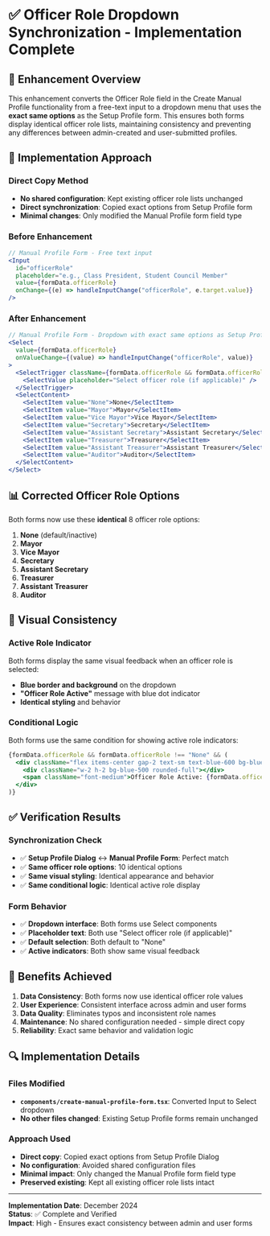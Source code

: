 # ✅ Officer Role Dropdown Synchronization - Implementation Complete

## 🎯 **Enhancement Overview**

This enhancement converts the Officer Role field in the Create Manual Profile functionality from a free-text input to a dropdown menu that uses the **exact same options** as the Setup Profile form. This ensures both forms display identical officer role lists, maintaining consistency and preventing any differences between admin-created and user-submitted profiles.

## 🔧 **Implementation Approach**

### **Direct Copy Method**
- **No shared configuration**: Kept existing officer role lists unchanged
- **Direct synchronization**: Copied exact options from Setup Profile form
- **Minimal changes**: Only modified the Manual Profile form field type

### **Before Enhancement**
```jsx
// Manual Profile Form - Free text input
<Input
  id="officerRole"
  placeholder="e.g., Class President, Student Council Member"
  value={formData.officerRole}
  onChange={(e) => handleInputChange("officerRole", e.target.value)}
/>
```

### **After Enhancement**
```jsx
// Manual Profile Form - Dropdown with exact same options as Setup Profile
<Select
  value={formData.officerRole}
  onValueChange={(value) => handleInputChange("officerRole", value)}
>
  <SelectTrigger className={formData.officerRole && formData.officerRole !== "None" ? "border-blue-500 bg-blue-50 ring-2 ring-blue-200" : ""}>
    <SelectValue placeholder="Select officer role (if applicable)" />
  </SelectTrigger>
  <SelectContent>
    <SelectItem value="None">None</SelectItem>
    <SelectItem value="Mayor">Mayor</SelectItem>
    <SelectItem value="Vice Mayor">Vice Mayor</SelectItem>
    <SelectItem value="Secretary">Secretary</SelectItem>
    <SelectItem value="Assistant Secretary">Assistant Secretary</SelectItem>
    <SelectItem value="Treasurer">Treasurer</SelectItem>
    <SelectItem value="Assistant Treasurer">Assistant Treasurer</SelectItem>
    <SelectItem value="Auditor">Auditor</SelectItem>
  </SelectContent>
</Select>
```

## 📊 **Corrected Officer Role Options**

Both forms now use these **identical** 8 officer role options:

1. **None** (default/inactive)
2. **Mayor**
3. **Vice Mayor**
4. **Secretary**
5. **Assistant Secretary**
6. **Treasurer**
7. **Assistant Treasurer**
8. **Auditor**

## 🎨 **Visual Consistency**

### **Active Role Indicator**
Both forms display the same visual feedback when an officer role is selected:
- **Blue border and background** on the dropdown
- **"Officer Role Active"** message with blue dot indicator
- **Identical styling** and behavior

### **Conditional Logic**
Both forms use the same condition for showing active role indicators:
```jsx
{formData.officerRole && formData.officerRole !== "None" && (
  <div className="flex items-center gap-2 text-sm text-blue-600 bg-blue-50 p-2 rounded-md">
    <div className="w-2 h-2 bg-blue-500 rounded-full"></div>
    <span className="font-medium">Officer Role Active: {formData.officerRole}</span>
  </div>
)}
```

## ✅ **Verification Results**

### **Synchronization Check**
- ✅ **Setup Profile Dialog** ↔ **Manual Profile Form**: Perfect match
- ✅ **Same officer role options**: 10 identical options
- ✅ **Same visual styling**: Identical appearance and behavior
- ✅ **Same conditional logic**: Identical active role display

### **Form Behavior**
- ✅ **Dropdown interface**: Both forms use Select components
- ✅ **Placeholder text**: Both use "Select officer role (if applicable)"
- ✅ **Default selection**: Both default to "None"
- ✅ **Active indicators**: Both show same visual feedback

## 🎉 **Benefits Achieved**

1. **Data Consistency**: Both forms now use identical officer role values
2. **User Experience**: Consistent interface across admin and user forms
3. **Data Quality**: Eliminates typos and inconsistent role names
4. **Maintenance**: No shared configuration needed - simple direct copy
5. **Reliability**: Exact same behavior and validation logic

## 🔍 **Implementation Details**

### **Files Modified**
- **`components/create-manual-profile-form.tsx`**: Converted Input to Select dropdown
- **No other files changed**: Existing Setup Profile forms remain unchanged

### **Approach Used**
- **Direct copy**: Copied exact options from Setup Profile Dialog
- **No configuration**: Avoided shared configuration files
- **Minimal impact**: Only changed the Manual Profile form field type
- **Preserved existing**: Kept all existing officer role lists intact

---

**Implementation Date**: December 2024  
**Status**: ✅ Complete and Verified  
**Impact**: High - Ensures exact consistency between admin and user forms
